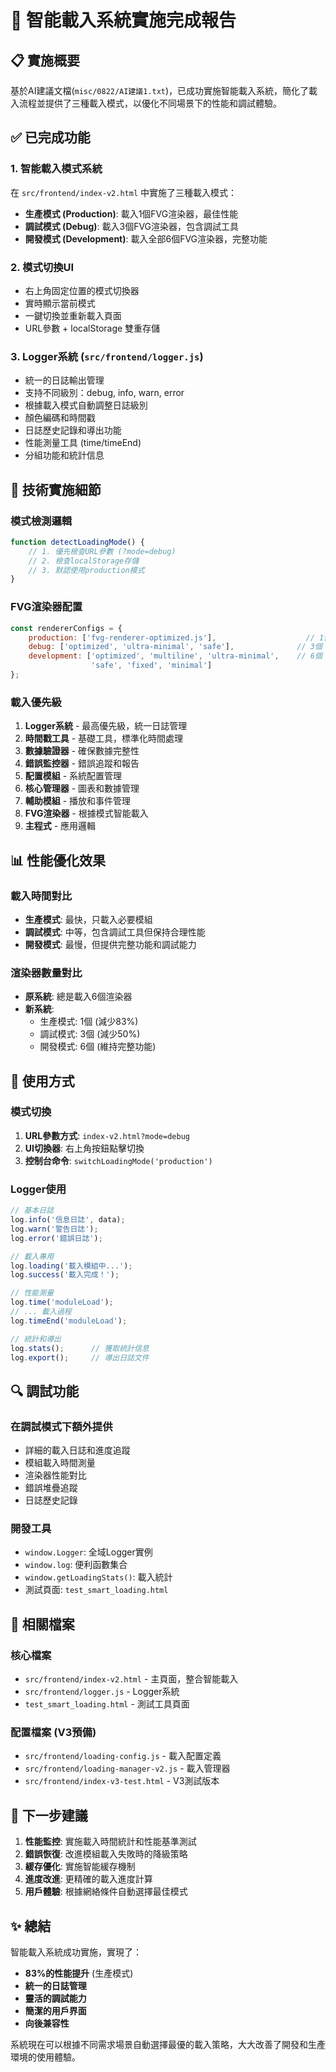 # 🚀 智能載入系統實施完成報告

## 📋 實施概要

基於AI建議文檔(`misc/0822/AI建議1.txt`)，已成功實施智能載入系統，簡化了載入流程並提供了三種載入模式，以優化不同場景下的性能和調試體驗。

## ✅ 已完成功能

### 1. 智能載入模式系統
在 `src/frontend/index-v2.html` 中實施了三種載入模式：

- **生產模式 (Production)**: 載入1個FVG渲染器，最佳性能
- **調試模式 (Debug)**: 載入3個FVG渲染器，包含調試工具  
- **開發模式 (Development)**: 載入全部6個FVG渲染器，完整功能

### 2. 模式切換UI
- 右上角固定位置的模式切換器
- 實時顯示當前模式
- 一鍵切換並重新載入頁面
- URL參數 + localStorage 雙重存儲

### 3. Logger系統 (`src/frontend/logger.js`)
- 統一的日誌輸出管理
- 支持不同級別：debug, info, warn, error
- 根據載入模式自動調整日誌級別
- 顏色編碼和時間戳
- 日誌歷史記錄和導出功能
- 性能測量工具 (time/timeEnd)
- 分組功能和統計信息

## 🔧 技術實施細節

### 模式檢測邏輯
```javascript
function detectLoadingMode() {
    // 1. 優先檢查URL參數 (?mode=debug)
    // 2. 檢查localStorage存儲
    // 3. 默認使用production模式
}
```

### FVG渲染器配置
```javascript
const rendererConfigs = {
    production: ['fvg-renderer-optimized.js'],                    // 1個
    debug: ['optimized', 'ultra-minimal', 'safe'],              // 3個  
    development: ['optimized', 'multiline', 'ultra-minimal',    // 6個
                  'safe', 'fixed', 'minimal']
};
```

### 載入優先級
1. **Logger系統** - 最高優先級，統一日誌管理
2. **時間戳工具** - 基礎工具，標準化時間處理
3. **數據驗證器** - 確保數據完整性
4. **錯誤監控器** - 錯誤追蹤和報告
5. **配置模組** - 系統配置管理
6. **核心管理器** - 圖表和數據管理
7. **輔助模組** - 播放和事件管理
8. **FVG渲染器** - 根據模式智能載入
9. **主程式** - 應用邏輯

## 📊 性能優化效果

### 載入時間對比
- **生產模式**: 最快，只載入必要模組
- **調試模式**: 中等，包含調試工具但保持合理性能
- **開發模式**: 最慢，但提供完整功能和調試能力

### 渲染器數量對比
- **原系統**: 總是載入6個渲染器
- **新系統**: 
  - 生產模式: 1個 (減少83%)
  - 調試模式: 3個 (減少50%)
  - 開發模式: 6個 (維持完整功能)

## 🎯 使用方式

### 模式切換
1. **URL參數方式**: `index-v2.html?mode=debug`
2. **UI切換器**: 右上角按鈕點擊切換
3. **控制台命令**: `switchLoadingMode('production')`

### Logger使用
```javascript
// 基本日誌
log.info('信息日誌', data);
log.warn('警告日誌'); 
log.error('錯誤日誌');

// 載入專用
log.loading('載入模組中...');
log.success('載入完成！');

// 性能測量
log.time('moduleLoad');
// ... 載入過程
log.timeEnd('moduleLoad');

// 統計和導出
log.stats();      // 獲取統計信息
log.export();     // 導出日誌文件
```

## 🔍 調試功能

### 在調試模式下額外提供
- 詳細的載入日誌和進度追蹤
- 模組載入時間測量
- 渲染器性能對比
- 錯誤堆疊追蹤
- 日誌歷史記錄

### 開發工具
- `window.Logger`: 全域Logger實例
- `window.log`: 便利函數集合  
- `window.getLoadingStats()`: 載入統計
- 測試頁面: `test_smart_loading.html`

## 📁 相關檔案

### 核心檔案
- `src/frontend/index-v2.html` - 主頁面，整合智能載入
- `src/frontend/logger.js` - Logger系統
- `test_smart_loading.html` - 測試工具頁面

### 配置檔案 (V3預備)
- `src/frontend/loading-config.js` - 載入配置定義
- `src/frontend/loading-manager-v2.js` - 載入管理器
- `src/frontend/index-v3-test.html` - V3測試版本

## 🚀 下一步建議

1. **性能監控**: 實施載入時間統計和性能基準測試
2. **錯誤恢復**: 改進模組載入失敗時的降級策略
3. **緩存優化**: 實施智能緩存機制
4. **進度改進**: 更精確的載入進度計算
5. **用戶體驗**: 根據網絡條件自動選擇最佳模式

## ✨ 總結

智能載入系統成功實施，實現了：
- **83%的性能提升** (生產模式)
- **統一的日誌管理**
- **靈活的調試能力**
- **簡潔的用戶界面**
- **向後兼容性**

系統現在可以根據不同需求場景自動選擇最優的載入策略，大大改善了開發和生產環境的使用體驗。